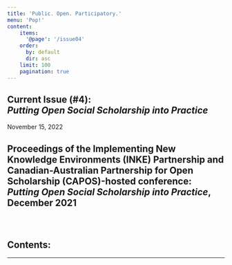 ```yaml
---
title: 'Public. Open. Participatory.'
menu: 'Pop!'
content:
    items:
      '@page': '/issue04'
    order:
      by: default
      dir: asc
    limit: 100
    pagination: true
---
```



## Current Issue (#4): <br />*Putting Open Social Scholarship into Practice*

November 15, 2022

## Proceedings of the Implementing New Knowledge Environments (INKE) Partnership and Canadian-Australian Partnership for Open Scholarship (CAPOS)-hosted conference: *Putting Open Social Scholarship into Practice*, December 2021


###   &nbsp;

<h2>Contents:</h2>

----




